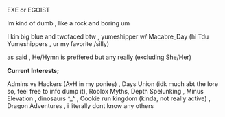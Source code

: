 <p>EXE or EGOIST</p>

<p>Im kind of dumb , like a rock and boring um</p>

<p>I kin big blue and twofaced btw ,  yumeshipper w/ Macabre_Day (hi Tdu Yumeshippers , ur my favorite /silly)</p>

<p>as said , He/Hymn is preffered but any really (excluding She/Her)</p>

<p><b>Current Interests;</b></p>
<p>Admins vs Hackers (AvH in my ponies) , Days Union (idk much abt the lore so, feel free to info dump it), Roblox Myths, Depth Spelunking , Minus Elevation , dinosaurs ^_^ , Cookie run kingdom (kinda, not really active) , Dragon Adventures , i literally dont know any others</p>
